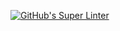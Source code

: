 [![GitHub's Super Linter](https://github.com/ICS2O-Programming-Rory-Mackay/Assign-02-Calculations/workflows/GitHub's%20Super%20Linter/badge.svg)](https://github.com/ICS2O-Programming-Rory-Mackay/Assign-02-Calculations/actions)